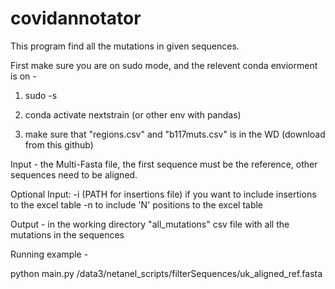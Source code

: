 # covidannotator

This program find all the mutations in given sequences.

First make sure you are on sudo mode, and the relevent conda enviorment is on - 

1) sudo -s

2) conda activate nextstrain (or other env with pandas)

3) make sure that "regions.csv" and "b117muts.csv" is in the WD (download from this github)


Input - 
the Multi-Fasta file, the first sequence must be the reference, other sequences need to be aligned.

Optional Input:
-i (PATH for insertions file) if you want to include insertions to the excel table
-n to include 'N' positions to the excel table

Output -
in the working directory "all_mutations" csv file with all the mutations in the sequences

Running example -

python main.py /data3/netanel_scripts/filterSequences/uk_aligned_ref.fasta

